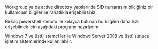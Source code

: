 Workgroup ya da active directory yapılarında SID numarasını bildiğiniz bir kullanıcının bilgilerine rahatlıkla erişebilirsiniz.

Birkaç powershell komutu ile kolayca bulunan bu bilgileri daha hızlı erişebilmek için aşağıdaki programı hazırladım.

Windows 7 ve üstü istemci ler ile Windows Server 2008 ve üstü sunucu işletim sistemlerinde kullanılabilir.
